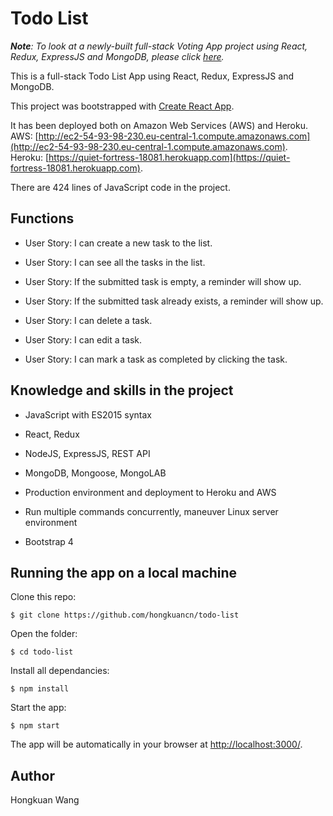 # Todo List

*__Note__: To look at a newly-built full-stack Voting App project using React, Redux, ExpressJS and MongoDB, please click [here](https://github.com/hongkuancn/fccproj-votingapp).*

This is a full-stack Todo List App using React, Redux, ExpressJS and MongoDB.

This project was bootstrapped with [Create React App](https://github.com/facebookincubator/create-react-app).

It has been deployed both on Amazon Web Services (AWS) and Heroku. <br />
AWS: [http://ec2-54-93-98-230.eu-central-1.compute.amazonaws.com](http://ec2-54-93-98-230.eu-central-1.compute.amazonaws.com). <br />
Heroku: [https://quiet-fortress-18081.herokuapp.com](https://quiet-fortress-18081.herokuapp.com).

There are 424 lines of JavaScript code in the project.

## Functions

* User Story: I can create a new task to the list.

* User Story: I can see all the tasks in the list.

* User Story: If the submitted task is empty, a reminder will show up.

* User Story: If the submitted task already exists, a reminder will show up.

* User Story: I can delete a task.

* User Story: I can edit a task.

* User Story: I can mark a task as completed by clicking the task.

## Knowledge and skills in the project

* JavaScript with ES2015 syntax

* React, Redux

* NodeJS, ExpressJS, REST API

* MongoDB, Mongoose, MongoLAB

* Production environment and deployment to Heroku and AWS

* Run multiple commands concurrently, maneuver Linux server environment

* Bootstrap 4

## Running the app on a local machine

Clone this repo:

```
$ git clone https://github.com/hongkuancn/todo-list
```

Open the folder:

```
$ cd todo-list
```

Install all dependancies:

```
$ npm install
```

Start the app:

```
$ npm start
```

The app will be automatically in your browser at <http://localhost:3000/>.

## Author

Hongkuan Wang
